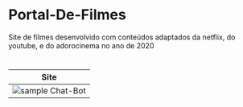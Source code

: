 # Portal-De-Filmes

Site de filmes desenvolvido com conteúdos adaptados da netflix, do youtube, e do adorocinema no ano de 2020

# 
|Site|
| --- |
| ![sample Chat-Bot](https://gfycat.com/assets/23968fa52b57e25c0a8e35bebc324202.gif) | 
